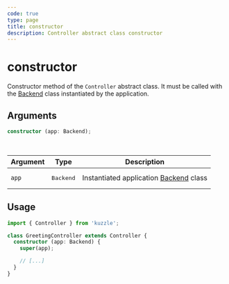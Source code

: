 ```yaml
---
code: true
type: page
title: constructor
description: Controller abstract class constructor
---
```


# constructor

<SinceBadge version="2.8.0" />
<CustomBadge type="error" text="Experimental: non-backward compatible changes or removal may occur in any future release."/>

Constructor method of the `Controller` abstract class. It must be called with the [Backend](/core/2/framework/classes/backend) class instantiated by the application.

## Arguments

```ts
constructor (app: Backend);
```

<br/>

| Argument  | Type   | Description            |
| -------------- | --------- | ------------- |
| `app` | <pre>Backend</pre> | Instantiated application [Backend](/core/2/framework/classes/backend) class |

## Usage

```ts
import { Controller } from 'kuzzle';

class GreetingController extends Controller {
  constructor (app: Backend) {
    super(app);

    // [...]
  }
}
```
